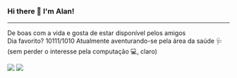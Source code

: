 ### Hi there 👋 I'm Alan!
___
De boas com a vida e gosta de estar disponível pelos amigos <br>
Dia favorito? 10111/1010
Atualmente aventurando-se pela área da saúde 🩺 (sem perder o interesse pela computação 💻, claro)

<a href="https://www.linkedin.com/in/alanmariz/"><img src="https://img.shields.io/badge/LinkedIn-0077B5?style=for-the-badge&logo=linkedin&logoColor=white" /></a>
<a href="https://www.instagram.com/in/alanmariz/"><img src="https://img.shields.io/badge/Instagram-E4405F?style=for-the-badge&logo=instagram&logoColor=white" /></a>

<!--
**alanmariz/alanmariz** is a ✨ _special_ ✨ repository because its `README.md` (this file) appears on your GitHub profile.

Here are some ideas to get you started:

- 🔭 I’m currently working on ...
- 🌱 I’m currently learning ...
- 👯 I’m looking to collaborate on ...
- 🤔 I’m looking for help with ...
- 💬 Ask me about ...
- 📫 How to reach me: ...
- 😄 Pronouns: ...
- ⚡ Fun fact: ...
-->
